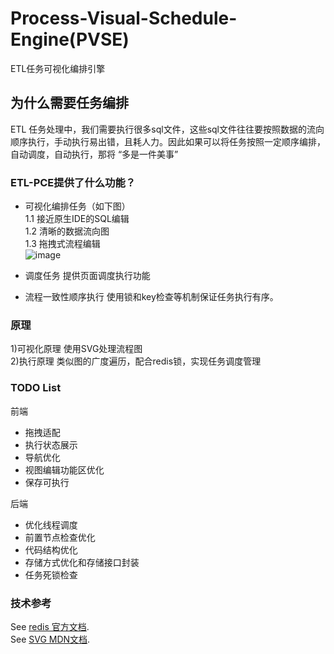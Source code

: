 # Process-Visual-Schedule-Engine(PVSE)
 ETL任务可视化编排引擎




## 为什么需要任务编排
ETL 任务处理中，我们需要执行很多sql文件，这些sql文件往往要按照数据的流向顺序执行，手动执行易出错，且耗人力。因此如果可以将任务按照一定顺序编排，自动调度，自动执行，那将 “多是一件美事”

### ETL-PCE提供了什么功能？
- 可视化编排任务（如下图）
  <br>
 1.1 接近原生IDE的SQL编辑
  <br>
 1.2 清晰的数据流向图
  <br>
 1.3 拖拽式流程编辑
  <br>
 ![image](https://user-images.githubusercontent.com/36019799/149656542-11584f01-5dd2-4642-be75-6b353c2fc71c.png)
 
- 调度任务
  提供页面调度执行功能
- 流程一致性顺序执行
  使用锁和key检查等机制保证任务执行有序。


### 原理
1)可视化原理 使用SVG处理流程图
<br>
2)执行原理 类似图的广度遍历，配合redis锁，实现任务调度管理

### TODO List
前端
- 拖拽适配
- 执行状态展示
- 导航优化
- 视图编辑功能区优化
- 保存可执行

后端
- 优化线程调度
- 前置节点检查优化
- 代码结构优化
- 存储方式优化和存储接口封装
- 任务死锁检查

### 技术参考
See [redis 官方文档](https://redis.io/documentation).
<br>
See [SVG MDN文档](https://developer.mozilla.org/zh-CN/docs/Web/SVG/Element/svg).

